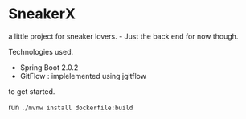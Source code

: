 # SneakerX

a little project for sneaker lovers. - Just the back end for now though. 

Technologies used. 
- Spring Boot 2.0.2
- GitFlow : implelemented using jgitflow

to get started. 

run `./mvnw install dockerfile:build`
